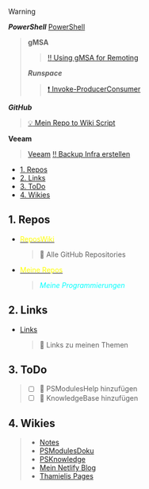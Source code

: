 
> [!warning]
>***PowerShell***
>[PowerShell](Links/PowerShell%20Links.md)
>>**gMSA**
>>>[:bangbang: Using gMSA for Remoting](Knowledge/PowerShell/gMSA/Using%20Group%20Managed%20Service%20Accounts%20(gMSAs)%20for%20PowerShell%20Remoting.md)
>>
>>***Runspace***
>>>[:exclamation: Invoke-ProducerConsumer](Scripts/Invoke-ProducerConsumer.ps1)
>>
>***GitHub***
>>[:bulb: Mein Repo to Wiki Script](https://github.com/thamielis/PSRepoOverview)
>
>**Veeam**
>>[Veeam](Links/Veeam.md)
>>[:bangbang: Backup Infra erstellen](<https://jorgedelacruz.uk/2020/03/09/veeam-how-to-design-and-implement-a-backup-system-based-on-sla-policies-part-i-design-architecture-and-tagging-in-vsphere>)
>

- [1. Repos](#1-repos)
- [2. Links](#2-links)
- [3. ToDo](#3-todo)
- [4. Wikies](#4-wikies)

##  1. Repos
- [<span style="color:yellow">ReposWiki</span>](<ReposWiki/ReposWiki.md>)
  > :memo: Alle GitHub Repositories
- [<span style="color:yellow">Meine Repos</span>](ReposWiki/Repositories.md)
  > <span style="color:cyan">*Meine Programmierungen*</span>

##  2. Links
- [Links](<Links/LinksWiki.md>)
  > :memo: Links zu meinen Themen

##  3. ToDo
  > - [ ] :memo: PSModulesHelp hinzufügen
  > - [ ] :memo: KnowledgeBase hinzufügen

## 4. Wikies
  > - [Notes](https://github.com/thamielis/Notes)
  > - [PSModulesDoku](https://thamielis.github.io/PSModulesDoku/)
  > - [PSKnowledge](https://thamielis.github.io/PSKnowledge/ClassExplorer/gasm.html)
  > - [Mein Netlify Blog](<https://blog.in-pro.org>)
  > - [Thamielis Pages](<https://thamielis.github.io>)

